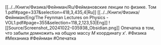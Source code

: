 [[../../Книги/Физика/Фейнман/Ru/Феймановские лекции по физике. Том 1.pdf#page=337&selection=418,3,435,4|Ru]]
[[../../Книги/Физика/Фейнман/Eng/The Feynman Lectures on Physics - VOL1.pdf#page=355&selection=118,2,123,53|Eng]]
![[Source/Screenshot_20241022-035938_Obsidian.png]]
Опечатка в том, что забыли домножить на общую массу $M$ координату $x'$.
#Физика #Механика #Фейнман #Опечатка 